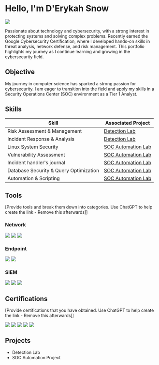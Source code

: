   # Hello, I'm D'Erykah Snow 
<a href="https://linkedin.com"><img src="https://img.shields.io/badge/-LinkedIn-0072b1?&style=for-the-badge&logo=linkedin&logoColor=white" /></a>


Passionate about technology and cybersecurity, with a strong interest in protecting systems and solving complex problems. Recently earned the Google Cybersecurity Certification, where I developed hands-on skills in threat analysis, network defense, and risk management. This portfolio highlights my journey as I continue learning and growing in the cybersecurity field.

## Objective


My journey in computer science has sparked a strong passion for cybersecurity. I am eager to transition into the field and apply my skills in a Security Operations Center (SOC) environment as a Tier 1 Analyst.

## Skills

| Skill                                         | Associated Project         |
|-----------------------------------------------|----------------------------|
| Risk Assessment & Management                  | <a href="https://docs.google.com/document/d/1x7eXa_tuLbLXDd1245ZRAMDhk5ifSo83fBmMZbeIbtA/edit?tab=t.0#heading=h.evidx83t54sc">Detection Lab</a>|
| Incident Response & Analysis                  | <a href="https://docs.google.com/document/d/1JseSfw-I9Zf3aWZsx8J3XtA_FeKtydCxfDQ1qzP9dSM/edit?tab=t.0">Detection Lab</a>|
| Linux System Security                         | <a href="https://docs.google.com/document/d/1G-lR8r3nOFlT9xLkcV4FSRILtYfdP989q8fdVQn94t4/edit?tab=t.0">SOC Automation Lab</a>|
| Vulnerability Assessment                      | <a href="https://docs.google.com/document/d/1EET7jz139xD6TxcWARgFASTimzvjAvAOL03ayXoXRLQ/edit?tab=t.0#heading=h.5x0d5h95i329">SOC Automation Lab</a>|
| Incident handler's journal                    | <a href="https://docs.google.com/document/d/1AAIiCEhS20-4ueN_-6u8JGHnkb1ncmOv4Uk1puhXoM0/edit?tab=t.0">SOC Automation Lab</a>|
| Database Security & Query Optimization        | <a href="https://docs.google.com/document/d/1gEeiAn1pafx0hWdSGDB02y-PdavFUkK0WdDMxFNV-WU/edit?tab=t.0#heading=h.adnh333husy">SOC Automation Lab</a>|
| Automation & Scripting                        | <a href="https://docs.google.com/document/d/1M45Y_vXrPJagwKw6tLx4zI4PBcfXM8gwOKqnviSUqaI/edit?tab=t.0#heading=h.dooa9fyvnog2">SOC Automation Lab</a>|


## Tools
[Provide tools and break them down into categories. Use ChatGPT to help create the link - Remove this afterwards]]

### Network
<div>
    <img src="https://img.shields.io/badge/-Wireshark-1679A7?&style=for-the-badge&logo=Wireshark&logoColor=white" />
    <img src="https://img.shields.io/badge/-Suricata-EF3B2D?&style=for-the-badge&logo=Suricata&logoColor=white" />
    <img src="https://img.shields.io/badge/-Zeek-777BB4?&style=for-the-badge&logo=Zeek&logoColor=white" />
</div>

### Endpoint
<div>
    <img src="https://img.shields.io/badge/-Microsoft_Defender_for_Endpoint-00A4EF?&style=for-the-badge&logo=Microsoft&logoColor=white" />
    <img src="https://img.shields.io/badge/-Velociraptor-4B275F?&style=for-the-badge&logo=Velociraptor&logoColor=white" />
</div>

### SIEM
<div>
    <img src="https://img.shields.io/badge/-Microsoft_Sentinel-0078D4?&style=for-the-badge&logo=Microsoft&logoColor=white" />
    <img src="https://img.shields.io/badge/-Splunk-000000?&style=for-the-badge&logo=Splunk&logoColor=white" />
    <img src="https://img.shields.io/badge/-Elastic-005571?&style=for-the-badge&logo=Elastic&logoColor=white" />
</div>

## Certifications
[Provide certifications that you have obtained. Use ChatGPT to help create the link - Remove this afterwards]]
<div>
<img src="https://img.shields.io/badge/-Security%2B-FF0000?&style=for-the-badge&logo=CompTIA&logoColor=white" />
<img src="https://img.shields.io/badge/-Network%2B-007ACC?&style=for-the-badge&logo=CompTIA&logoColor=white" />
<img src="https://img.shields.io/badge/-A%2B-4D4D4D?&style=for-the-badge&logo=CompTIA&logoColor=white" />
<img src="https://img.shields.io/badge/-CDSA-006400?&style=for-the-badge&logoColor=white" />
<img src="https://img.shields.io/badge/-CCD-000080?&style=for-the-badge&logoColor=white" />
</div>

## Projects
- Detection Lab
- SOC Automation Project


